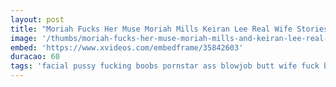 ```yaml
---
layout: post
title: "Moriah Fucks Her Muse Moriah Mills Keiran Lee Real Wife Stories"
image: '/thumbs/moriah-fucks-her-muse-moriah-mills-and-keiran-lee-real-wife-stories-at-http-bit-ly-brazzersfull.jpg'
embed: 'https://www.xvideos.com/embedframe/35842603'
duracao: 60
tags: 'facial pussy fucking boobs pornstar ass blowjob butt wife fuck busty ebony bigboobs bigass pussyfucking brazzers realwifestories big-butt keiranlee moriahmills'
---
```

